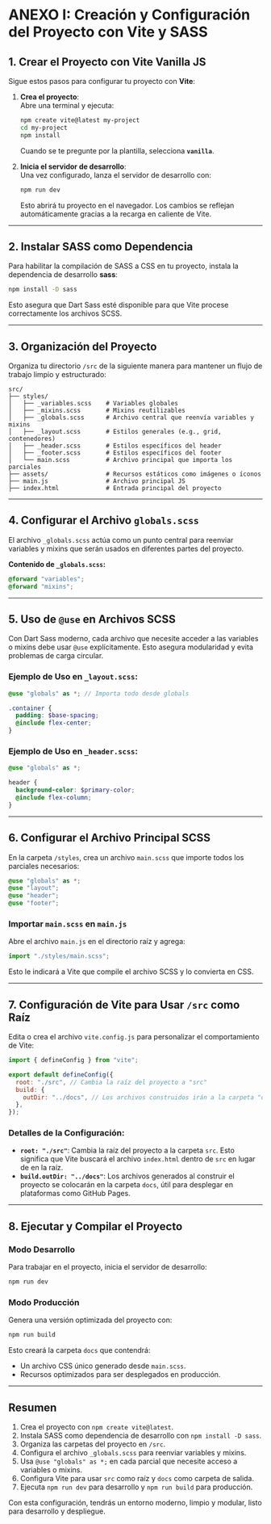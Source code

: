 # **ANEXO I: Creación y Configuración del Proyecto con Vite y SASS**

## **1. Crear el Proyecto con Vite Vanilla JS**

Sigue estos pasos para configurar tu proyecto con **Vite**:

1. **Crea el proyecto**:  
   Abre una terminal y ejecuta:

   ```bash
   npm create vite@latest my-project
   cd my-project
   npm install
   ```

   Cuando se te pregunte por la plantilla, selecciona **`vanilla`**.

2. **Inicia el servidor de desarrollo**:  
   Una vez configurado, lanza el servidor de desarrollo con:

   ```bash
   npm run dev
   ```

   Esto abrirá tu proyecto en el navegador. Los cambios se reflejan automáticamente gracias a la recarga en caliente de Vite.

---

## **2. Instalar SASS como Dependencia**

Para habilitar la compilación de SASS a CSS en tu proyecto, instala la dependencia de desarrollo **sass**:

```bash
npm install -D sass
```

Esto asegura que Dart Sass esté disponible para que Vite procese correctamente los archivos SCSS.

---

## **3. Organización del Proyecto**

Organiza tu directorio `/src` de la siguiente manera para mantener un flujo de trabajo limpio y estructurado:

```
src/
├── styles/
│   ├── _variables.scss    # Variables globales
│   ├── _mixins.scss       # Mixins reutilizables
│   ├── _globals.scss      # Archivo central que reenvía variables y mixins
│   ├── _layout.scss       # Estilos generales (e.g., grid, contenedores)
│   ├── _header.scss       # Estilos específicos del header
│   ├── _footer.scss       # Estilos específicos del footer
│   └── main.scss          # Archivo principal que importa los parciales
├── assets/                # Recursos estáticos como imágenes o íconos
├── main.js                # Archivo principal JS
├── index.html             # Entrada principal del proyecto
```

---

## **4. Configurar el Archivo `globals.scss`**

El archivo `_globals.scss` actúa como un punto central para reenviar variables y mixins que serán usados en diferentes partes del proyecto.

**Contenido de `_globals.scss`:**

```scss
@forward "variables";
@forward "mixins";
```

---

## **5. Uso de `@use` en Archivos SCSS**

Con Dart Sass moderno, cada archivo que necesite acceder a las variables o mixins debe usar `@use` explícitamente. Esto asegura modularidad y evita problemas de carga circular.

### **Ejemplo de Uso en `_layout.scss`:**

```scss
@use "globals" as *; // Importa todo desde globals

.container {
  padding: $base-spacing;
  @include flex-center;
}
```

### **Ejemplo de Uso en `_header.scss`:**

```scss
@use "globals" as *;

header {
  background-color: $primary-color;
  @include flex-column;
}
```

---

## **6. Configurar el Archivo Principal SCSS**

En la carpeta `/styles`, crea un archivo `main.scss` que importe todos los parciales necesarios:

```scss
@use "globals" as *;
@use "layout";
@use "header";
@use "footer";
```

### **Importar `main.scss` en `main.js`**

Abre el archivo `main.js` en el directorio raíz y agrega:

```javascript
import "./styles/main.scss";
```

Esto le indicará a Vite que compile el archivo SCSS y lo convierta en CSS.

---

## **7. Configuración de Vite para Usar `/src` como Raíz**

Edita o crea el archivo `vite.config.js` para personalizar el comportamiento de Vite:

```javascript
import { defineConfig } from "vite";

export default defineConfig({
  root: "./src", // Cambia la raíz del proyecto a "src"
  build: {
    outDir: "../docs", // Los archivos construidos irán a la carpeta "docs"
  },
});
```

### **Detalles de la Configuración:**

- **`root: "./src"`**: Cambia la raíz del proyecto a la carpeta `src`. Esto significa que Vite buscará el archivo `index.html` dentro de `src` en lugar de en la raíz.
- **`build.outDir: "../docs"`**: Los archivos generados al construir el proyecto se colocarán en la carpeta `docs`, útil para desplegar en plataformas como GitHub Pages.

---

## **8. Ejecutar y Compilar el Proyecto**

### **Modo Desarrollo**

Para trabajar en el proyecto, inicia el servidor de desarrollo:

```bash
npm run dev
```

### **Modo Producción**

Genera una versión optimizada del proyecto con:

```bash
npm run build
```

Esto creará la carpeta `docs` que contendrá:

- Un archivo CSS único generado desde `main.scss`.
- Recursos optimizados para ser desplegados en producción.

---

## **Resumen**

1. Crea el proyecto con `npm create vite@latest`.
2. Instala SASS como dependencia de desarrollo con `npm install -D sass`.
3. Organiza las carpetas del proyecto en `/src`.
4. Configura el archivo `_globals.scss` para reenviar variables y mixins.
5. Usa `@use "globals" as *;` en cada parcial que necesite acceso a variables o mixins.
6. Configura Vite para usar `src` como raíz y `docs` como carpeta de salida.
7. Ejecuta `npm run dev` para desarrollo y `npm run build` para producción.

Con esta configuración, tendrás un entorno moderno, limpio y modular, listo para desarrollo y despliegue.
